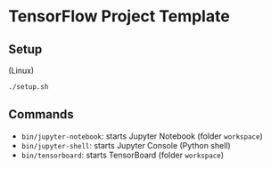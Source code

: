 # TensorFlow Project Template

## Setup

(Linux)

```sh
./setup.sh
```

## Commands

* `bin/jupyter-notebook`: starts Jupyter Notebook (folder `workspace`)
* `bin/jupyter-shell`: starts Jupyter Console (Python shell)
* `bin/tensorboard`: starts TensorBoard (folder `workspace`)
